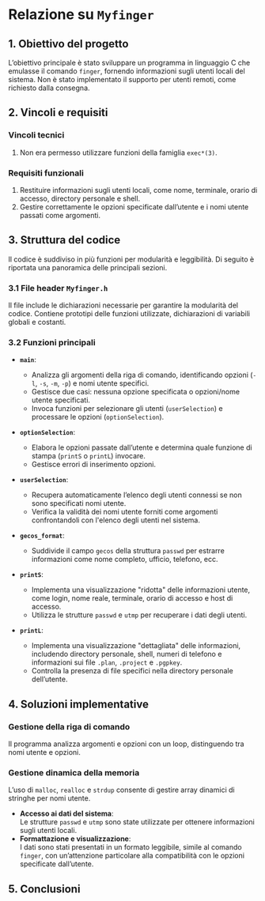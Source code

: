 
# Relazione su `Myfinger`

## 1. Obiettivo del progetto

L’obiettivo principale è stato sviluppare un programma in linguaggio C che emulasse il comando `finger`, fornendo informazioni sugli utenti locali del sistema. Non è stato implementato il supporto per utenti remoti, come richiesto dalla consegna.  

## 2. Vincoli e requisiti

### Vincoli tecnici

  1. Non era permesso utilizzare funzioni della famiglia `exec*(3)`.

### Requisiti funzionali

  1. Restituire informazioni sugli utenti locali, come nome, terminale, orario di accesso, directory personale e shell.  
  2. Gestire correttamente le opzioni specificate dall’utente e i nomi utente passati come argomenti.  

## 3. Struttura del codice

Il codice è suddiviso in più funzioni per modularità e leggibilità. Di seguito è riportata una panoramica delle principali sezioni.  

### 3.1 File header `Myfinger.h`

Il file include le dichiarazioni necessarie per garantire la modularità del codice. Contiene prototipi delle funzioni utilizzate, dichiarazioni di variabili globali e costanti.  

### 3.2 Funzioni principali  

- **`main`**:  
  - Analizza gli argomenti della riga di comando, identificando opzioni (`-l`, `-s`, `-m`, `-p`) e nomi utente specifici.  
  - Gestisce due casi: nessuna opzione specificata o opzioni/nome utente specificati.  
  - Invoca funzioni per selezionare gli utenti (`userSelection`) e processare le opzioni (`optionSelection`).  

- **`optionSelection`**:  
  - Elabora le opzioni passate dall’utente e determina quale funzione di stampa (`printS` o `printL`) invocare.  
  - Gestisce errori di inserimento opzioni.  

- **`userSelection`**:  
  - Recupera automaticamente l’elenco degli utenti connessi se non sono specificati nomi utente.  
  - Verifica la validità dei nomi utente forniti come argomenti confrontandoli con l'elenco degli utenti nel sistema.  

- **`gecos_format`**:  
  - Suddivide il campo `gecos` della struttura `passwd` per estrarre informazioni come nome completo, ufficio, telefono, ecc.  

- **`printS`**:  
  - Implementa una visualizzazione "ridotta" delle informazioni utente, come login, nome reale, terminale, orario di accesso e host di accesso.  
  - Utilizza le strutture `passwd` e `utmp` per recuperare i dati degli utenti.  

- **`printL`**:  
  - Implementa una visualizzazione "dettagliata" delle informazioni, includendo directory personale, shell, numeri di telefono e informazioni sui file `.plan`, `.project` e `.pgpkey`.  
  - Controlla la presenza di file specifici nella directory personale dell’utente.

## 4. Soluzioni implementative

### Gestione della riga di comando

  Il programma analizza argomenti e opzioni con un loop, distinguendo tra nomi utente e opzioni.

### Gestione dinamica della memoria

  L’uso di `malloc`, `realloc` e `strdup` consente di gestire array dinamici di stringhe per nomi utente.

- **Accesso ai dati del sistema**:  
  Le strutture `passwd` e `utmp` sono state utilizzate per ottenere informazioni sugli utenti locali.  
- **Formattazione e visualizzazione**:  
  I dati sono stati presentati in un formato leggibile, simile al comando `finger`, con un’attenzione particolare alla compatibilità con le opzioni specificate dall’utente.

## 5. Conclusioni
